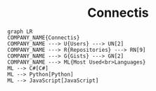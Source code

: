 <h1 align="center">Connectis</h1>

```mermaid
graph LR
COMPANY_NAME{Connectis}
COMPANY_NAME ---> U{Users} ---> UN[2]
COMPANY_NAME ---> R{Repositories} ---> RN[9]
COMPANY_NAME ---> G{Gists} ---> GN[2]
COMPANY_NAME ---> ML{Most Used<br>Languages}
ML --> C#[C#]
ML --> Python[Python]
ML --> JavaScript[JavaScript]
```
